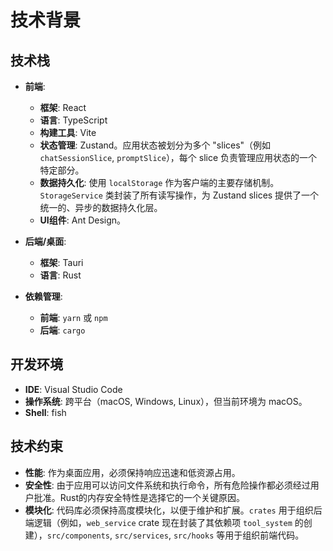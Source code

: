 # 技术背景

## 技术栈

- **前端**:
  - **框架**: React
  - **语言**: TypeScript
  - **构建工具**: Vite
  - **状态管理**: Zustand。应用状态被划分为多个 "slices"（例如 `chatSessionSlice`, `promptSlice`），每个 slice 负责管理应用状态的一个特定部分。
  - **数据持久化**: 使用 `localStorage` 作为客户端的主要存储机制。`StorageService` 类封装了所有读写操作，为 Zustand slices 提供了一个统一的、异步的数据持久化层。
  - **UI组件**: Ant Design。

- **后端/桌面**:
  - **框架**: Tauri
  - **语言**: Rust

- **依赖管理**:
  - **前端**: `yarn` 或 `npm`
  - **后端**: `cargo`

## 开发环境

- **IDE**: Visual Studio Code
- **操作系统**: 跨平台（macOS, Windows, Linux），但当前环境为 macOS。
- **Shell**: fish

## 技术约束

- **性能**: 作为桌面应用，必须保持响应迅速和低资源占用。
- **安全性**: 由于应用可以访问文件系统和执行命令，所有危险操作都必须经过用户批准。Rust的内存安全特性是选择它的一个关键原因。
- **模块化**: 代码库必须保持高度模块化，以便于维护和扩展。`crates` 用于组织后端逻辑（例如，`web_service` crate 现在封装了其依赖项 `tool_system` 的创建），`src/components`, `src/services`, `src/hooks` 等用于组织前端代码。
